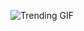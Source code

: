 
<!-- GIF_SECTION -->
![Trending GIF](https://media3.giphy.com/media/v1.Y2lkPThiYjIxNzcydndscWYyMXhmZ3c4YThzN25tb2Rwc3dyMzhlcnMwdWEyYXczZXlvcyZlcD12MV9naWZzX3NlYXJjaCZjdD1n/3oEjHGr1Fhz0kyv8Ig/giphy.gif)
<!-- END_GIF_SECTION -->
